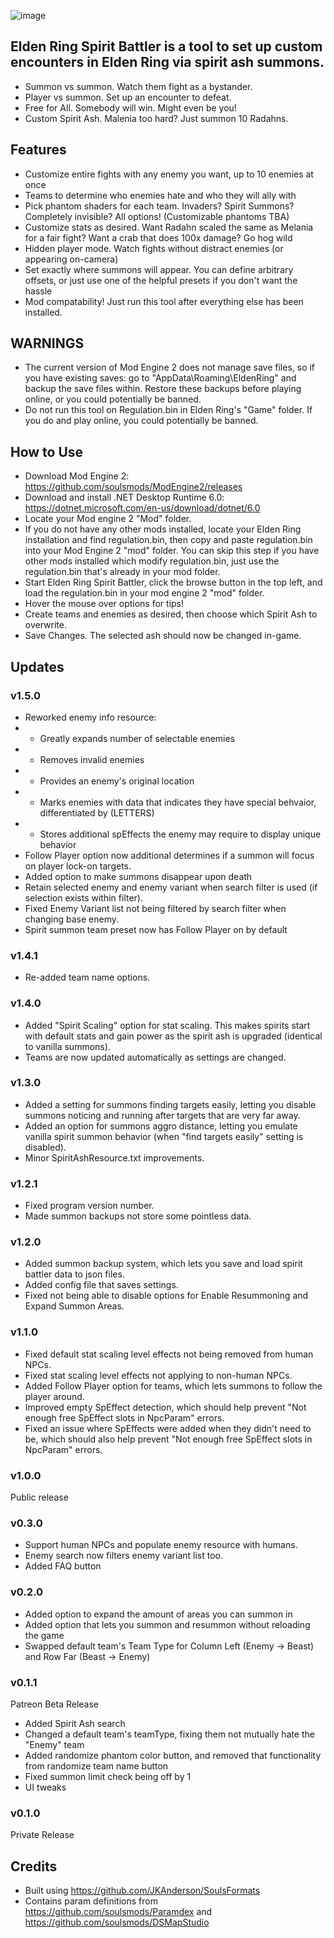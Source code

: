 ![image](https://user-images.githubusercontent.com/55667610/222884370-4891068b-3ce5-477c-b8ce-ff76ef4c0336.png)

## Elden Ring Spirit Battler is a tool to set up custom encounters in Elden Ring via spirit ash summons.
- Summon vs summon. Watch them fight as a bystander.
- Player vs summon. Set up an encounter to defeat.
- Free for All. Somebody will win. Might even be you!
- Custom Spirit Ash. Malenia too hard? Just summon 10 Radahns.

## Features
- Customize entire fights with any enemy you want, up to 10 enemies at once
- Teams to determine who enemies hate and who they will ally with
- Pick phantom shaders for each team. Invaders? Spirit Summons? Completely invisible? All options! (Customizable phantoms TBA)
- Customize stats as desired. Want Radahn scaled the same as Melania for a fair fight? Want a crab that does 100x damage? Go hog wild
- Hidden player mode. Watch fights without distract enemies (or appearing on-camera)
- Set exactly where summons will appear. You can define arbitrary offsets, or just use one of the helpful presets if you don't want the hassle
- Mod compatability! Just run this tool after everything else has been installed.

## WARNINGS
- The current version of Mod Engine 2 does not manage save files, so if you have existing saves: go to "AppData\Roaming\EldenRing" and backup the save files within. Restore these backups before playing online, or you could potentially be banned.
- Do not run this tool on Regulation.bin in Elden Ring's "Game" folder. If you do and play online, you could potentially be banned.

## How to Use
- Download Mod Engine 2: https://github.com/soulsmods/ModEngine2/releases
- Download and install .NET Desktop Runtime 6.0: https://dotnet.microsoft.com/en-us/download/dotnet/6.0
- Locate your Mod engine 2 "Mod" folder.
- If you do not have any other mods installed, locate your Elden Ring installation and find regulation.bin, then copy and paste regulation.bin into your Mod Engine 2 "mod" folder. You can skip this step if you have other mods installed which modify regulation.bin, just use the regulation.bin that's already in your mod folder.
- Start Elden Ring Spirit Battler, click the browse button in the top left, and load the regulation.bin in your mod engine 2 "mod" folder.
- Hover the mouse over options for tips!
- Create teams and enemies as desired, then choose which Spirit Ash to overwrite.
- Save Changes. The selected ash should now be changed in-game.

## Updates
### v1.5.0
- Reworked enemy info resource:
- - Greatly expands number of selectable enemies
- - Removes invalid enemies
- - Provides an enemy's original location
- - Marks enemies with data that indicates they have special behvaior, differentiated by (LETTERS)
- - Stores additional spEffects the enemy may require to display unique behavior
- Follow Player option now additional determines if a summon will focus on player lock-on targets.
- Added option to make summons disappear upon death
- Retain selected enemy and enemy variant when search filter is used (if selection exists within filter).
- Fixed Enemy Variant list not being filtered by search filter when changing base enemy.
- Spirit summon team preset now has Follow Player on by default
### v1.4.1
- Re-added team name options.
### v1.4.0
- Added "Spirit Scaling" option for stat scaling. This makes spirits start with default stats and gain power as the spirit ash is upgraded (identical to vanilla summons).
- Teams are now updated automatically as settings are changed.
### v1.3.0
- Added a setting for summons finding targets easily, letting you disable summons noticing and running after targets that are very far away.
- Added an option for summons aggro distance, letting you emulate vanilla spirit summon behavior (when "find targets easily" setting is disabled).
- Minor SpiritAshResource.txt improvements.
### v1.2.1
- Fixed program version number.
- Made summon backups not store some pointless data.
### v1.2.0
- Added summon backup system, which lets you save and load spirit battler data to json files.
- Added config file that saves settings.
- Fixed not being able to disable options for Enable Resummoning and Expand Summon Areas.
### v1.1.0
- Fixed default stat scaling level effects not being removed from human NPCs.
- Fixed stat scaling level effects not applying to non-human NPCs.
- Added Follow Player option for teams, which lets summons to follow the player around.
- Improved empty SpEffect detection, which should help prevent "Not enough free SpEffect slots in NpcParam" errors.
- Fixed an issue where SpEffects were added when they didn't need to be, which should also help prevent "Not enough free SpEffect slots in NpcParam" errors.
### v1.0.0
Public release
### v0.3.0
- Support human NPCs and populate enemy resource with humans.
- Enemy search now filters enemy variant list too.
- Added FAQ button
### v0.2.0
- Added option to expand the amount of areas you can summon in
- Added option that lets you summon and resummon without reloading the game
- Swapped default team's Team Type for Column Left (Enemy -> Beast) and Row Far (Beast -> Enemy)
### v0.1.1
Patreon Beta Release
- Added Spirit Ash search
- Changed a default team's teamType, fixing them not mutually hate the "Enemy" team
- Added randomize phantom color button, and removed that functionality from randomize team name button
- Fixed summon limit check being off by 1
- UI tweaks
### v0.1.0
Private Release

## Credits
- Built using https://github.com/JKAnderson/SoulsFormats
- Contains param definitions from https://github.com/soulsmods/Paramdex and https://github.com/soulsmods/DSMapStudio
